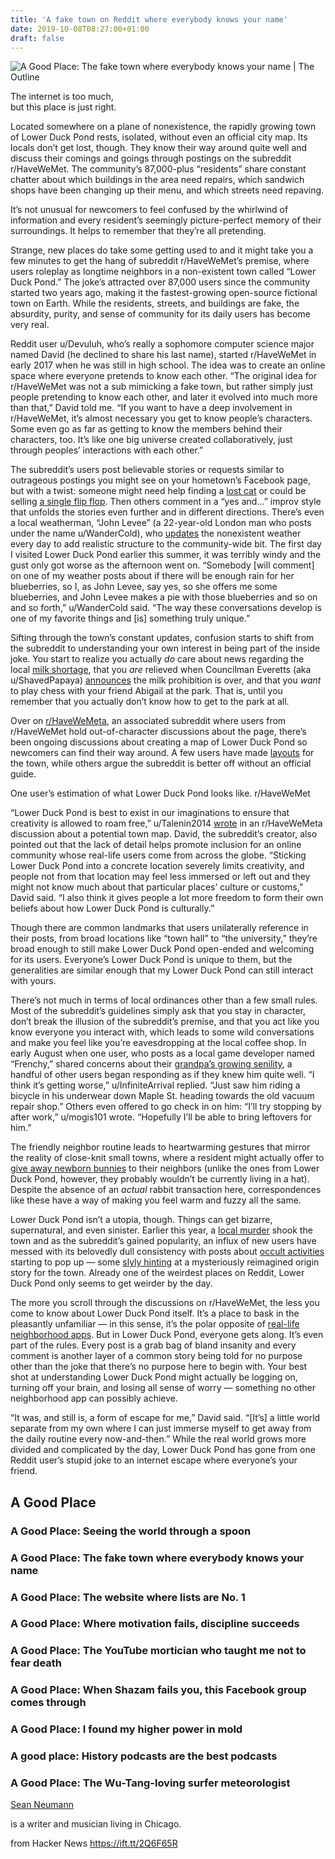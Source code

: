 ```yaml
---
title: 'A fake town on Reddit where everybody knows your name'
date: 2019-10-08T08:27:00+01:00
draft: false
---
```


![](https://outline-prod.imgix.net/20190905-YtbfXtFIYd3kPfM2UFYT?auto=format&q=60&w=1280&s=7eebed7a18682171a56fb92af1791a2b "A Good Place: The fake town where everybody knows your name | The Outline")  

The internet is too much,  
but this place is just right.

Located somewhere on a plane of nonexistence, the rapidly growing town of Lower Duck Pond rests, isolated, without even an official city map. Its locals don’t get lost, though. They know their way around quite well and discuss their comings and goings through postings on the subreddit r/HaveWeMet. The community’s 87,000-plus “residents” share constant chatter about which buildings in the area need repairs, which sandwich shops have been changing up their menu, and which streets need repaving.

It’s not unusual for newcomers to feel confused by the whirlwind of information and every resident’s seemingly picture-perfect memory of their surroundings. It helps to remember that they’re all pretending.

Strange, new places do take some getting used to and it might take you a few minutes to get the hang of subreddit r/HaveWeMet’s premise, where users roleplay as longtime neighbors in a non-existent town called “Lower Duck Pond.” The joke’s attracted over 87,000 users since the community started two years ago, making it the fastest-growing open-source fictional town on Earth. While the residents, streets, and buildings are fake, the absurdity, purity, and sense of community for its daily users has become very real.

Reddit user u/Devuluh, who’s really a sophomore computer science major named David (he declined to share his last name), started r/HaveWeMet in early 2017 when he was still in high school. The idea was to create an online space where everyone pretends to know each other. “The original idea for r/HaveWeMet was not a sub mimicking a fake town, but rather simply just people pretending to know each other, and later it evolved into much more than that,” David told me. “If you want to have a deep involvement in r/HaveWeMet, it’s almost necessary you get to know people’s characters. Some even go as far as getting to know the members behind their characters, too. It’s like one big universe created collaboratively, just through peoples’ interactions with each other.”

The subreddit’s users post believable stories or requests similar to outrageous postings you might see on your hometown’s Facebook page, but with a twist: someone might need help finding a [lost cat](https://www.reddit.com/r/HaveWeMet/comments/91s7nd/lost_cat_picture_below/) or could be selling [a single flip flop](https://www.reddit.com/r/HaveWeMet/comments/a9gned/for_sale_barely_used_flip_flop_right_one_only/). Then others comment in a “yes and...” improv style that unfolds the stories even further and in different directions. There’s even a local weatherman, “John Levee” (a 22-year-old London man who posts under the name u/WanderCold), who [updates](https://www.reddit.com/r/HaveWeMet/comments/cga9pe/lower_duck_pond_weather_report_with_john_levee/) the nonexistent weather every day to add realistic structure to the community-wide bit. The first day I visited Lower Duck Pond earlier this summer, it was terribly windy and the gust only got worse as the afternoon went on. “Somebody \[will comment\] on one of my weather posts about if there will be enough rain for her blueberries, so I, as John Levee, say yes, so she offers me some blueberries, and John Levee makes a pie with those blueberries and so on and so forth,” u/WanderCold said. “The way these conversations develop is one of my favorite things and \[is\] something truly unique.”

Sifting through the town’s constant updates, confusion starts to shift from the subreddit to understanding your own interest in being part of the inside joke. You start to realize you actually _do_ care about news regarding the local [milk shortage](https://www.reddit.com/r/HaveWeMet/comments/cmsary/seriously_this_milk_shortage_is_getting_out_of/), that you _are_ relieved when Councilman Everetts (aka u/ShavedPapaya) [announces](https://www.reddit.com/r/HaveWeMet/comments/cnmfbe/the_milk_prohibition/) the milk prohibition is over, and that you _want_ to play chess with your friend Abigail at the park. That is, until you remember that you actually don’t know how to get to the park at all.

Over on [r/HaveWeMeta](http://www.reddit.com/r/HaveWeMeta), an associated subreddit where users from r/HaveWeMet hold out-of-character discussions about the page, there’s been ongoing discussions about creating a map of Lower Duck Pond so newcomers can find their way around. A few users have made [layouts](https://i.imgur.com/WYPdc8yr.png) for the town, while others argue the subreddit is better off without an official guide.

One user’s estimation of what Lower Duck Pond looks like. r/HaveWeMet

“Lower Duck Pond is best to exist in our imaginations to ensure that creativity is allowed to roam free,” u/Talenin2014 [wrote](https://www.reddit.com/r/HaveWeMeta/comments/cncdxa/town_map_project/) in an r/HaveWeMeta discussion about a potential town map. David, the subreddit’s creator, also pointed out that the lack of detail helps promote inclusion for an online community whose real-life users come from across the globe. “Sticking Lower Duck Pond into a concrete location severely limits creativity, and people not from that location may feel less immersed or left out and they might not know much about that particular places’ culture or customs,” David said. “I also think it gives people a lot more freedom to form their own beliefs about how Lower Duck Pond is culturally.”

Though there are common landmarks that users unilaterally reference in their posts, from broad locations like “town hall” to “the university,” they’re broad enough to still make Lower Duck Pond open-ended and welcoming for its users. Everyone’s Lower Duck Pond is unique to them, but the generalities are similar enough that my Lower Duck Pond can still interact with yours.

There’s not much in terms of local ordinances other than a few small rules. Most of the subreddit’s guidelines simply ask that you stay in character, don’t break the illusion of the subreddit’s premise, and that you act like you know everyone you interact with, which leads to some wild conversations and make you feel like you’re eavesdropping at the local coffee shop. In early August when one user, who posts as a local game developer named “Frenchy,” shared concerns about their [grandpa’s growing senility](https://www.reddit.com/r/HaveWeMet/comments/cllmi6/grandpa_is_off_his_meds_could_someone_check_on_him/), a handful of other users began responding as if they knew him quite well. “I think it’s getting worse,” u/InfiniteArrival replied. “Just saw him riding a bicycle in his underwear down Maple St. heading towards the old vacuum repair shop.” Others even offered to go check in on him: “I’ll try stopping by after work,” u/mogis101 wrote. “Hopefully I’ll be able to bring leftovers for him.”

The friendly neighbor routine leads to heartwarming gestures that mirror the reality of close-knit small towns, where a resident might actually offer to [give away newborn bunnies](https://www.reddit.com/r/HaveWeMet/comments/cnkkqy/rabbits_free_to_a_good_home/) to their neighbors (unlike the ones from Lower Duck Pond, however, they probably wouldn’t be currently living in a hat). Despite the absence of an _actual_ rabbit transaction here, correspondences like these have a way of making you feel warm and fuzzy all the same.

Lower Duck Pond isn’t a utopia, though. Things can get bizarre, supernatural, and even sinister. Earlier this year, a [local murder](https://www.reddit.com/r/HaveWeMet/comments/cdlwsf/breaking_news_a_murder_has_just_been_reported_in/) shook the town and as the subreddit’s gained popularity, an influx of new users have messed with its belovedly dull consistency with posts about [occult activities](https://www.reddit.com/r/HaveWeMet/comments/9zitr9/my_son_was_chosen_for_the_annual_leaf_sacrifice/) starting to pop up — some [slyly hinting](https://www.reddit.com/r/HaveWeMet/comments/cnkcq7/i_found_a_picture_of_our_little_town_back_in_1019/) at a mysteriously reimagined origin story for the town. Already one of the weirdest places on Reddit, Lower Duck Pond only seems to get weirder by the day.

The more you scroll through the discussions on r/HaveWeMet, the less you come to know about Lower Duck Pond itself. It’s a place to bask in the pleasantly unfamiliar — in this sense, it’s the polar opposite of [real-life neighborhood apps](https://theoutline.com/post/7108/surveillance-startups-thrive-on-a-whole-new-level-of-paranoia?zd=1&zi=upk3u7t3). But in Lower Duck Pond, everyone gets along. It’s even part of the rules. Every post is a grab bag of bland insanity and every comment is another layer of a common story being told for no purpose other than the joke that there’s no purpose here to begin with. Your best shot at understanding Lower Duck Pond might actually be logging on, turning off your brain, and losing all sense of worry — something no other neighborhood app can possibly achieve.

“It was, and still is, a form of escape for me,” David said. “\[It’s\] a little world separate from my own where I can just immerse myself to get away from the daily routine every now-and-then.” While the real world grows more divided and complicated by the day, Lower Duck Pond has gone from one Reddit user’s stupid joke to an internet escape where everyone’s your friend.

A Good Place
------------

[](https://theoutline.com/post/7937/a-good-place-seeing-the-world-through-a-spoon)

### **A Good Place:** Seeing the world through a spoon

[](https://theoutline.com/post/7907/a-good-place-the-fake-town-where-everybody-knows-your-name)

### **A Good Place:** The fake town where everybody knows your name

[](https://theoutline.com/post/7655/a-good-place-digitaldreamdoor-the-website-where-lists-are-number-one)

### **A Good Place**: The website where lists are No. 1

[](https://theoutline.com/post/7519/a-good-place-where-motivation-fails-discipline-succeeds)

### **A Good Place**: Where motivation fails, discipline succeeds

[](https://theoutline.com/post/7441/a-good-place-the-youtube-mortician-who-taught-me-not-to-fear-death)

### **A Good Place**: The YouTube mortician who taught me not to fear death

[](https://theoutline.com/post/7282/when-you-can-t-find-the-song-on-shazam)

### **A Good Place**: When Shazam fails you, this Facebook group comes through

[](https://theoutline.com/post/7155/a-good-place-i-found-my-higher-power-in-mold)

### **A Good Place**: I found my higher power in mold

[](https://theoutline.com/post/7014/a-good-place-history-podcasts-are-the-best-podcasts)

### **A good place**: History podcasts are the best podcasts

[](https://theoutline.com/post/6969/a-good-place-the-wu-tang-loving-surfer-meteorologist)

### **A Good Place**: The Wu-Tang-loving surfer meteorologist

[Sean Neumann](https://twitter.com/Neumannthehuman)

is a writer and musician living in Chicago.

  
  
from Hacker News https://ift.tt/2Q6F65R